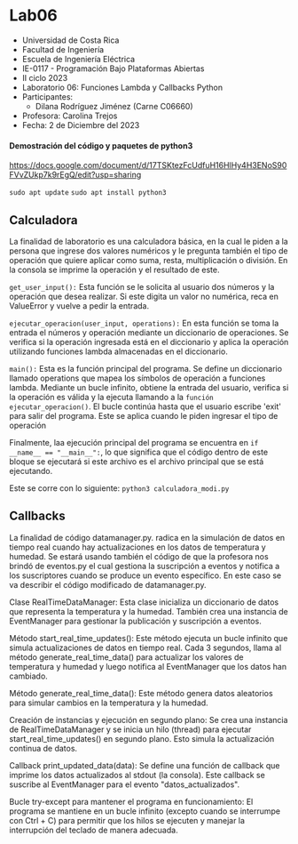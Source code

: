 # Lab06
- Universidad de Costa Rica
- Facultad de Ingeniería
- Escuela de Ingeniería Eléctrica
- IE-0117 - Programación Bajo Plataformas Abiertas
- II ciclo 2023
- Laboratorio 06: Funciones Lambda y Callbacks Python
- Participantes:
  - Dilana Rodríguez Jiménez (Carne C06660)
- Profesora: Carolina Trejos
- Fecha: 2 de Diciembre del 2023

#### Demostración del código y paquetes de python3
https://docs.google.com/document/d/17TSKtezFcUdfuH16HlHy4H3ENoS90FVvZUkp7k9rEgQ/edit?usp=sharing

`sudo apt update`
`sudo apt install python3`


## Calculadora
La finalidad de laboratorio es una calculadora básica, en la cual le piden a la persona que ingrese dos valores numéricos y le pregunta también el tipo de operación que quiere aplicar como suma, resta, multiplicación o división. En la consola se imprime la operación y el resultado de este.

`get_user_input():` Esta función se le solicita al usuario dos números y la operación que desea realizar. Si este digita un valor no numérica, reca en ValueError y vuelve a pedir la entrada.

`ejecutar_operacion(user_input, operations):` En esta función se toma la entrada el números y operación mediante un diccionario de operaciones. Se verifica si la operación ingresada está en el diccionario y aplica la operación utilizando funciones lambda almacenadas en el diccionario. 

`main():` Esta es la función principal del programa. Se define un diccionario llamado operations que mapea los símbolos de operación a funciones lambda. Mediante un bucle infinito, obtiene la entrada del usuario, verifica si la operación es válida y la ejecuta llamando a la `función ejecutar_operacion()`. El bucle continúa hasta que el usuario escribe 'exit' para salir del programa. Este se aplica cuando le piden ingresar el tipo de operación

Finalmente, laa ejecución principal del programa se encuentra en `if __name__ == "__main__":`, lo que significa que el código dentro de este bloque se ejecutará si este archivo es el archivo principal que se está ejecutando.

  
Este se corre con lo siguiente: `python3 calculadora_modi.py`


## Callbacks
La finalidad de código datamanager.py. radica en  la simulación de datos en tiempo real cuando hay actualizaciones en los datos de temperatura y humedad. Se estará usando también el código de que la profesora nos brindó de eventos.py el cual gestiona la suscripción a eventos y notifica a los suscriptores cuando se produce un evento específico. En este caso se va describir el código modificado de datamanager.py.

Clase RealTimeDataManager: Esta clase inicializa un diccionario de datos que representa la temperatura y la humedad. También crea una instancia de EventManager para gestionar la publicación y suscripción a eventos.

Método start_real_time_updates(): Este método ejecuta un bucle infinito que simula actualizaciones de datos en tiempo real. Cada 3 segundos, llama al método generate_real_time_data() para actualizar los valores de temperatura y humedad y luego notifica al EventManager que los datos han cambiado.

Método generate_real_time_data(): Este método genera datos aleatorios para simular cambios en la temperatura y la humedad.

Creación de instancias y ejecución en segundo plano: Se crea una instancia de RealTimeDataManager y se inicia un hilo (thread) para ejecutar start_real_time_updates() en segundo plano. Esto simula la actualización continua de datos.

Callback print_updated_data(data): Se define una función de callback que imprime los datos actualizados al stdout (la consola). Este callback se suscribe al EventManager para el evento "datos_actualizados".

Bucle try-except para mantener el programa en funcionamiento: El programa se mantiene en un bucle infinito (excepto cuando se interrumpe con Ctrl + C) para permitir que los hilos se ejecuten y manejar la interrupción del teclado de manera adecuada.












